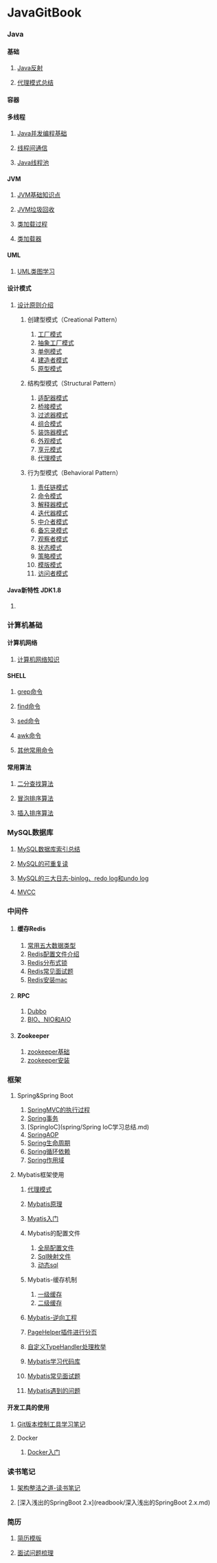 # JavaGitBook

### Java

#### 基础

1. [Java反射](javabase/reflect/什么是Java反射.md)

3. [代理模式总结](javabase/proxy/代理模式总结.md)

#### 容器

#### 多线程

1. [Java并发编程基础](thread/Java并发编程基础.md)

2. [线程间通信](thread/线程间通信.md)

3. [Java线程池](thread/线程池学习.md)

#### JVM

1. [JVM基础知识点](javabase/jvm/JVM知识点.md)

2. [JVM垃圾回收](javabase/jvm/JVM垃圾回收机制.md)

3. [类加载过程](javabase/jvm/类加载过程.md)

4. [类加载器](javabase/jvm/类加载器.md)

#### UML

1. [UML类图学习](javabase/uml/UML类学习总结.md)

#### 设计模式

1. [设计原则介绍](designpattern/设计原则.md)

   1. 创建型模式（Creational Pattern）
      1. [工厂模式](designpattern/creationalpattern/FactoryPattern.md)
      2. [抽象工厂模式](designpattern/creationalpattern/AbstractFactoryPattern.md)
      3. [单例模式](designpattern/creationalpattern/SingletonPattern.md)
      4. [建造者模式](designpattern/creationalpattern/BuilderPattern.md)
      5. [原型模式](designpattern/creationalpattern/ProtorypePattern.md)

   2. 结构型模式（Structural Pattern）
      1. [适配器模式](designpattern/structuralpattern/AdapterPattern.md)
      2. [桥接模式](designpattern/structuralpattern/BridgePattern.md)
      3. [过滤器模式](designpattern/structuralpattern/FilterCriteriaPattern.md)
      4. [组合模式](designpattern/structuralpattern/CompositePattern.md)
      5. [装饰器模式](designpattern/structuralpattern/DecoratorPattern.md)
      6. [外观模式](designpattern/structuralpattern/FacadePattern.md)
      7. [享元模式](designpattern/structuralpattern/FlyweightPattern.md)
      8. [代理模式](designpattern/structuralpattern/ProxyPattern.md)

   3. 行为型模式（Behavioral Pattern）
      1. [责任链模式](designpattern/behavioralpattern/ChainofResponsibilityPattern.md)
      2. [命令模式](designpattern/behavioralpattern/CommandPattern.md)
      3. [解释器模式](designpattern/behavioralpattern/InterpreterPattern.md)
      4. [迭代器模式](designpattern/behavioralpattern/IteratorPattern.md)
      5. [中介者模式](designpattern/behavioralpattern/MediatorPatter.md)
      6. [备忘录模式](designpattern/behavioralpattern/MementoPattern.md)
      7. [观察者模式](designpattern/behavioralpattern/ObserverPattern.md)
      8. [状态模式](designpattern/behavioralpattern/StatePattern.md)
      9. [策略模式](designpattern/behavioralpattern/StrategyPattern.md)
      10. [模版模式](designpattern/behavioralpattern/TemplatePattern.md)
      11. [访问者模式](designpattern/behavioralpattern/VisitorPattern)

#### Java新特性 JDK1.8

1. 

### 计算机基础

#### 计算机网络

1. [计算机网络知识](javabase/network/计算机网络知识点.md)

#### SHELL

1. [grep命令](linux/grep命令总结.md)

2. [find命令](linux/find命令总结.md)

3. [sed命令](linux/sed命令总结.md)

4. [awk命令](linux/awk命令总结.md)

5. [其他常用命令](linux/其他常用命令总结.md)

#### 常用算法

1. [二分查找算法](javaalgorithm/二分查找算法.md)

2. [冒泡排序算法](javaalgorithm/冒泡排序算法.md)

3. [插入排序算法](javaalgorithm/插入排序算法.md)

### MySQL数据库

1. [MySQL数据库索引总结](database/mysql/数据库索引学习总结.md)

2. [MySQL的可重复读](database/mysql/MySQL如何实现可重复读.md)

3. [MySQL的三大日志-binlog、redo log和undo log](database/mysql/MySQL的三大日志.md)

4. [MVCC](database/mysql/MVCC原理.md)

### 中间件

1. #### 缓存Redis

   1. [常用五大数据类型](redis/常用五大数据类型.md)
   2. [Redis配置文件介绍](redis/Redis配置文件介绍.md)
   3. [Redis分布式锁](redis/Redis分布式锁.md)
   4. [Redis常见面试题](redis/Redis常见面试题.md)
   5. [Redis安装mac](redis/Redis安装.md)

2. #### RPC

   1. [Dubbo](dubbo/Dubbo.md)
   2. [BIO、NIO和AIO](dubbo/BIO、NIO和AIO.md)

3. #### Zookeeper

   1. [zookeeper基础](zookeeper/zookeeper基础知识点.md)
   2. [zookeeper安装](zookeeper/zookeeper安装.md)

### 框架

1. Spring&Spring Boot
   1. [SpringMVC的执行过程](spring/SpringMVC.md)
   2. [Spring事务](spring/Spring事务学习.md)
   3. [SpringIoC](spring/Spring IoC学习总结.md)
   4. [SpringAOP](spring/SpringAOP学习总结.md)
   5. [Spring生命周期](spring/Spring生命周期.md)
   6. [Spring循环依赖](spring/Spring循环依赖.md)
   7. [Spring作用域](spring/Spring作用域.md)

2. Mybatis框架使用

   1. [代理模式](mybatis/代理设计模式.md)
   2. [Mybatis原理](mybatis/Mybatis原理.md)
   3. [Myatis入门](mybatis/Mybatis入门Demo.md)
   4. Mybatis的配置文件
      1. [全局配置文件](mybatis/Mybatis的全局配置文件.md)
      2. [Sql映射文件](mybatis/Sql映射文件.md)
      3. [动态sql](mybatis/动态sql.md)

   5. Mybatis-缓存机制
      1. [一级缓存](mybatis/一级缓存.md)
      2. [二级缓存](mybatis/二级缓存.md)

   6. [Mybatis-逆向工程](mybatis/Mybatis-逆向工程.md)

   7. [PageHelper插件进行分页](mybatis/PageHelper插件.md)

   8. [自定义TypeHandler处理枚举](mybatis/自定义TypeHandler处理枚举.md)

   9. [Mybatis学习代码库](https://github.com/sunwjblog/CodeRepository.git)

   10. [Mybatis常见面试题](mybatis/Mybatis常见面试题.md)

   11. [Mybatis遇到的问题](mybatis/Mybatis遇到的问题.md)

#### 开发工具的使用

1. [Git版本控制工具学习笔记](devtools/Git学习笔记.md)

2. Docker
   1. [Docker入门](docker/Docker入门.md)

### 读书笔记

1. [架构整洁之道-读书笔记](readbook/架构整洁之道-读书笔记.md)

2. [深入浅出的SpringBoot 2.x](readbook/深入浅出的SpringBoot 2.x.md)

### 简历

1. [简历模版](resume/简.md)

2. [面试问题梳理](resume/面试问题梳理.md)

